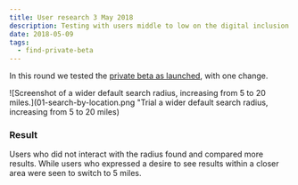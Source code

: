 ```yaml
---
title: User research 3 May 2018
description: Testing with users middle to low on the digital inclusion scale, dyslexic and hearing impaired users.
date: 2018-05-09
tags:
  - find-private-beta
---
```


In this round we tested the [private beta as launched](/find-teacher-training/private-beta/private-beta-launch), with one change.

![Screenshot of a wider default search radius, increasing from 5 to 20 miles.](01-search-by-location.png "Trial a wider default search radius, increasing from 5 to 20 miles)

### Result

Users who did not interact with the radius found and compared more results. While users who expressed a desire to see results within a closer area were seen to switch to 5 miles.
